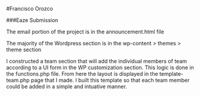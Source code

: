 #Francisco Orozco

###Eaze Submission

The email portion of the project is in the announcement.html file

The majority of the Wordpress section is in the wp-content > themes > theme section

I constructed a team section that will add the individual members of team according to a UI form in the WP customization section. This logic is done in the functions.php file. From here the layout is displayed in the template-team.php page that I made. I built this template so that each team member could be added in a simple and intuative manner.